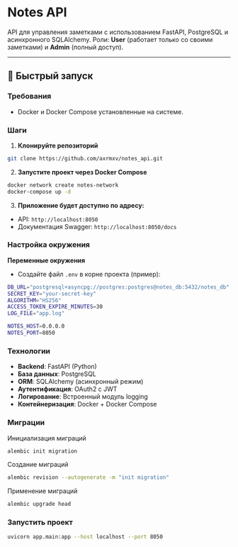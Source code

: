 # Notes API

API для управления заметками с использованием FastAPI, PostgreSQL и асинхронного SQLAlchemy.
Роли: **User** (работает только со своими заметками) и **Admin** (полный доступ).

---

## 🚀 Быстрый запуск

### Требования
- Docker и Docker Compose установленные на системе.

### Шаги
1. **Клонируйте репозиторий**
```bash
git clone https://github.com/axrmxv/notes_api.git
```
2. **Запустите проект через Docker Compose**
```bash
docker network create notes-network
docker-compose up -d
```
3. **Приложение будет доступно по адресу:**
- API: `http://localhost:8050`
- Документация Swagger: `http://localhost:8050/docs`

### Настройка окружения
**Переменные окружения**
- Создайте файл `.env` в корне проекта (пример):

```bash
DB_URL="postgresql+asyncpg://postgres:postgres@notes_db:5432/notes_db"
SECRET_KEY="your-secret-key"
ALGORITHM="HS256"
ACCESS_TOKEN_EXPIRE_MINUTES=30
LOG_FILE="app.log"

NOTES_HOST=0.0.0.0
NOTES_PORT=8050
```

### Технологии
- **Backend**: FastAPI (Python)
- **База данных**: PostgreSQL
- **ORM**: SQLAlchemy (асинхронный режим)
- **Аутентификация**: OAuth2 с JWT
- **Логирование**: Встроенный модуль logging
- **Контейнеризация**: Docker + Docker Compose

### Миграции

Инициализация миграций
```bash
alembic init migration
```

Создание миграций
```bash
alembic revision --autogenerate -m "init migration"
```

Применение миграций
```bash
alembic upgrade head
```

### Запустить проект
```bash
uvicorn app.main:app --host localhost --port 8050
```
